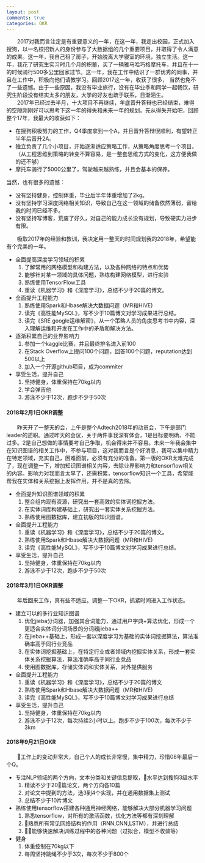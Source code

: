 ```yaml
---
layout: post
comments: true
categories: OKR
---
```

&emsp;&emsp;2017对我而言注定是有重要意义的一年，在这一年，我走出校园，正式加入搜狗，以一名校招新人的身份参与了大数据组的几个重要项目，并取得了令人满意的成果。这一年，我自己租了房子，开始脱离大学寝室的环境，独立生活。这一年，我花了研究生实习时几个月的积蓄，买了一辆雅马哈巧格摩托车，并且在十一的时候骑行500多公里回家过节。这一年，我在工作中结识了一群优秀的同事，并且在工作中，积极向他们请教学习。回顾2017这一年，收获了很多， 当然也免不了一些遗憾。由于一些原因，我没有毕业旅行，没有在毕业季和同学一起畅饮，研究生阶段没有结实太多的朋友，大学的好友也疏于联系，日渐陌生。    
&emsp;&emsp;2017年已经过去半月，十大项目不再继续，年底晋升答辩也已经结束，难得的空隙刚刚好可以思考下这一年的得失和未来一年的规划。先从得失开始吧，回顾整个17年，我最大的收获如下：
* 在搜狗积极努力的工作，Q4季度拿到一个A，并且晋升答辩很顺利，有望转正半年后晋升2A。
* 独立负责了几个小项目，开始逐渐适应策略工作，从策略角度思考一个项目。（从工程思维到策略的转变不算容易，是一整套思维方式的变化，这方便我做的还不够）
* 摩托车骑行了5000公里了，驾驶越来越熟练，并且会基本的保养。    

当然，也有很多的遗憾：
* 没有坚持健身，控制体重，毕业后半年体重增加了2kg。
* 没有坚持学习深度网络相关知识，导致自己在这一领域的储备依然薄弱，留给我的时间已经不多。
* 没有坚持写博客，荒废了好久，对自己的能力成长没有规划，导致硬实力进步有限。

&emsp;&emsp;吸取2017年的经验和教训，我决定用一整天的时间规划我的2018年，希望能有个完美的一年。
* 全面提高深度学习领域的积累
    1. 了解常用的网络模型和构建方法，以及各种网络的特点和优势
    2. 能够针对某一领域的具体问题，熟练构建网络模型，进行实验
    3. 熟练使用TensorFlow工具
    4. 重读《机器学习》和《深度学习》，总结不少于20篇的博文。
* 全面提升工程能力
    1. 熟练使用Spark和Hbase解决大数据问题（MR和HIVE)
    2. 读完《高性能MySQL》，写不少于10篇博文对学习成果进行总结。
    3. 读完《SRE google运维解密》，从一个策略人员的角度思考书中内容，深入理解运维和开发在工作中的矛盾和解决方法。
* 逐渐积累自己的业界影响力
    1. 参加一个kaggle比赛，并且最终排名进入前100
    2. 在Stack Overflow上提问100个问题，回答100个问题，reputation达到500以上
    3. 加入一个开源github项目，成为commiter
* 享受生活，提升自己
    1. 坚持健身，体重保持在70kg以内
    2. 学会弹吉他
    3. 游泳不少于12次，跑步不少于50次

#### 2018年2月1日OKR调整
&emsp;&emsp;昨天开了一整天的会，上午是整个Adtech2018年的动员会，下午是部门leader的述职。通过昨天的会议，关于两件事我深有体会，1是目标要明确、不能过多。2是自己想做的事情要考自己争取，机会得来并不容易。未来一年我会集中在知识图谱的相关工作中，不参与项目，这对我而言是个好消息，我可以集中精力在特定领域，充实自己，困难面前，必须有充分的准备。第一版的OKR太难完成了，现在调整一下，增加知识图谱相关内容，去除业界影响力和tensorflow相关的内容。影响力对我而言太早了，还需积累，tensorflow知识一个工具，希望能帮我在实体和关系挖掘上发挥作用，并不是真的去除。

* 全面提升知识图谱领域的积累
    1. 整合组内现有资源，研究出一套高效的实体词挖掘方法。
    2. 在实体词库构建基础上，研究出一套实体关系挖掘方法。
    3. 熟练使用图数据库，建立初版的知识图谱。
* 全面提升工程能力
    1. 重读《机器学习》和《深度学习》，总结不少于20篇的博文。
    2. 熟练使用Spark和Hbase解决大数据问题（MR和HIVE)
    3. 读完《高性能MySQL》，写不少于10篇博文对学习成果进行总结。
* 享受生活，提升自己
    1. 坚持健身，体重保持在70kg以内
    2. 游泳不少于12次，跑步不少于50次

#### 2018年3月1日OKR调整
&emsp;&emsp;年后回来工作，真有些不适应。调整一下OKR，抓紧时间进入工作状态。

* 建立可以的多行业知识图谱
    1. 优化jieba分词器，加强其合词能力，通过用户字典+算法优化，形成一个更适合实体词分词场景的分词器jieba++
    2. 在jieba++基础上，形成一套以深度学习为基础的实体词挖掘算法，算法准确率高于同行业竞品
    3. 在实体词挖掘基础上，在特定行业或者领域内挖掘实体关系，形成一套实体关系挖掘算法，算法准确率高于同行业竞品
    4. 使用图数据库，存储实体词和实体关系，对外提供服务
* 全面提升工程能力
    1. 重读《机器学习》和《深度学习》，总结不少于20篇的博文
    2. 熟练使用Spark和Hbase解决大数据问题（MR和HIVE)
    3. 读完《高性能MySQL》，写不少于10篇博文对学习成果进行总结
* 享受生活，提升自己
    1. 坚持健身，体重保持在70kg以内
    2. 游泳不少于12次，每次持续2小时以上。跑步不少于100次，每次不少于3km

#### 2018年9月21日OKR
&emsp;&emsp;工作上的变动非常大，自己个人的成长非常慢，集中精力，珍惜08年最后一个Q。

* 专注NLP领域的两个方向，文本分类和关键信息提取，水平达到搜狗3级水平
    1. 精读不少于20篇论文，两个方向各10篇
    2. 对论文中提到的方法，选3到4个实现，并在通用数据集上测试
    3. 总结不少于10片博文
* 熟练使用tensorflow搭建各种通用神经网络，能够解决大部分机器学习问题
    1. 熟悉tensorflow，对所有的激活函数，优化方法等都有深刻理解
    2. 熟悉所有常见网络结构的作用（RNN,CNN,LSTM），并进行总结
    3. 能够快速解决训练过程中的各种问题（过拟合，模型不收敛等）
* 健身
    1. 体重控制在70kg以下
    2. 每周坚持跳绳不少于3次，每次不少于800个
